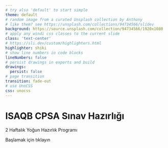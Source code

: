 ```yaml
---
# try also 'default' to start simple
theme: default
# random image from a curated Unsplash collection by Anthony
# like them? see https://unsplash.com/collections/94734566/slidev
background: https://source.unsplash.com/collection/94734566/1920x1080
# apply any windi css classes to the current slide
class: 'text-center'
# https://sli.dev/custom/highlighters.html
highlighter: shiki
# show line numbers in code blocks
lineNumbers: false
# persist drawings in exports and build
drawings:
  persist: false
# page transition
transition: fade-out
# use UnoCSS
css: unocss
---
```


# ISAQB CPSA Sınav Hazırlığı

2 Haftalık Yoğun Hazırlık Programı

<div class="pt-12">
  <span @click="$slidev.nav.next" class="px-2 py-1 rounded cursor-pointer" hover="bg-white bg-opacity-10">
    Başlamak için tıklayın <carbon:arrow-right class="inline"/>
  </span>
</div>

<!--
Navigation bar için alt metin
-->